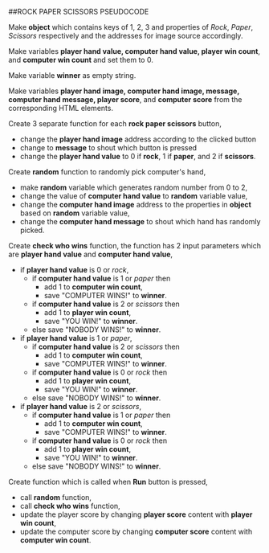 ##ROCK PAPER SCISSORS PSEUDOCODE

<p>Make <b>object</b> which contains keys of 1, 2, 3 and properties of <i>Rock</i>, <i>Paper</i>, <i>Scissors</i> respectively and the addresses for image source accordingly.</p>

<p>Make variables <b>player hand value, computer hand value, player win count</b>, and <b>computer win count</b> and set them to 0.</p>

<p>Make variable <b>winner</b> as empty string.</p>

<p>Make variables <b>player hand image, computer hand image, message, computer hand message, player score</b>, and <b>computer score</b> from the corresponding HTML elements.</p>

<p>Create 3 separate function for each <b>rock paper scissors</b> button,
 <ul>
  <li>change the <b>player hand image</b> address according to the clicked button</li>
	<li>change to <b>message</b> to shout which button is pressed</li>
	<li>change the <b>player hand value</b> to 0 if <b>rock</b>, 1 if <b>paper</b>, and 2 if <b>scissors</b>.</li>
 </ul>
</p>

<p>Create <b>random</b> function to randomly pick computer's hand,
 <ul>
  <li>make <b>random</b> variable which generates random number from 0 to 2,</li>
	<li>change the value of <b>computer hand value</b> to <b>random</b> variable value,
	<li>change the <b>computer hand image</b> address to the properties in <b>object</b> based on <b>random</b> variable value,
	<li>change the <b>computer hand message</b> to shout which hand has randomly picked.
 </ul>
</p>

<p>Create <b>check who wins</b> function, the function has 2 input parameters which are <b>player hand value</b> and <b>computer hand value</b>,  
 <ul>
  <li>if <b>player hand value</b> is 0 or <i>rock</i>,
	 <ul>
	  <li>if <b>computer hand value</b> is 1 or <i>paper</i> then
		 <ul>
		  <li>add 1 to <b>computer win count</b>,</li>
 		  <li>save "COMPUTER WINS!" to <b>winner</b>.</li>
		 </ul>
		</li>
		<li>if <b>computer hand value</b> is 2 or <i>scissors</i> then
		 <ul>
		  <li>add 1 to <b>player win count</b>,</li>
		  <li>save "YOU WIN!" to <b>winner</b>.</li>
		 </ul>
		</li>
		<li>else save "NOBODY WINS!" to <b>winner</b>.</li>
	 </ul>
	</li>
	<li>if <b>player hand value</b> is 1 or <i>paper</i>,
	 <ul>
	  <li>if <b>computer hand value</b> is 2 or <i>scissors</i> then
		 <ul>
		  <li>add 1 to <b>computer win count</b>,</li>
			<li>save "COMPUTER WINS!" to <b>winner</b>.</li>
		 </ul>
		</li>
		<li>if <b>computer hand value</b> is 0 or <i>rock</i> then
		 <ul>
		  <li>add 1 to <b>player win count</b>,</li>
			<li>save "YOU WIN!" to <b>winner</b>.</li>
		 </ul>
		</li>
		<li>else save "NOBODY WINS!" to <b>winner</b>.</li>
	 </ul>
	</li>
	<li>if <b>player hand value</b> is 2 or <i>scissors</i>,
	 <ul>
	  <li>if <b>computer hand value</b> is 1 or <i>paper</i> then
		 <ul>
		  <li>add 1 to <b>computer win count</b>,</li>
			<li>save "COMPUTER WINS!" to <b>winner</b>.</li>
		 </ul>
		</li>
		<li>if <b>computer hand value</b> is 0 or <i>rock</i> then
		 <ul>
		  <li>add 1 to <b>player win count</b>,</li>
			<li>save "YOU WIN!" to <b>winner</b>.</li>
		 </ul>
		</li>
		<li>else save "NOBODY WINS!" to <b>winner</b>.</li>
	 </ul>
	</li>
 </ul>
</p>

<p>Create function which is called when <b>Run</b> button is pressed,
 <ul>
  <li>call <b>random</b> function,</li>
	<li>call <b>check who wins</b> function,</li>
	<li>update the player score by changing <b>player score</b> content with <b>player win count</b>,</li>
	<li>update the computer score by changing <b>computer score</b> content with <b>computer win count</b>.</li>
 </ul>
</p>
